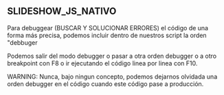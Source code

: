 ## SLIDESHOW_JS_NATIVO

Para debuggear (BUSCAR Y SOLUCIONAR ERRORES) el código de una forma más precisa, podemos incluir dentro de nuestros script la orden "debbuger

Podemos salir del modo debugger o pasar a otra orden debugger o a otro breakpoint con F8 o ir ejecutando el código linea por linea con F10. 

WARNING: Nunca, bajo ningun concepto, podemos dejarnos olvidada una orden debugger en el código cuando este código pase a producción.